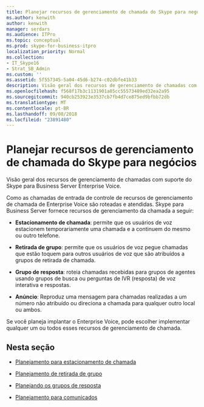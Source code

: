 ```yaml
---
title: Planejar recursos de gerenciamento de chamada do Skype para negócios
ms.author: kenwith
author: kenwith
manager: serdars
ms.audience: ITPro
ms.topic: conceptual
ms.prod: skype-for-business-itpro
localization_priority: Normal
ms.collection:
- IT_Skype16
- Strat_SB_Admin
ms.custom: ''
ms.assetid: 5f557345-5a04-45d6-b274-c02dbfe41b33
description: Visão geral dos recursos de gerenciamento de chamadas com suporte do Skype para Business Server Enterprise Voice.
ms.openlocfilehash: f568f17b3c1131901a85cc55573489ed32ea2a95
ms.sourcegitcommit: 940cb253923e3537cb7fb4d7ce875ed9bfbb72db
ms.translationtype: MT
ms.contentlocale: pt-BR
ms.lasthandoff: 09/08/2018
ms.locfileid: "23891480"
---
```

# <a name="plan-for-call-management-features-in-skype-for-business"></a>Planejar recursos de gerenciamento de chamada do Skype para negócios

Visão geral dos recursos de gerenciamento de chamadas com suporte do Skype para Business Server Enterprise Voice.

Como as chamadas de entrada de controle de recursos de gerenciamento de chamada de Enterprise Voice são roteadas e atendidas. Skype para Business Server fornece recursos de gerenciamento da chamada a seguir:

- **Estacionamento de chamada**: permite que os usuários de voz estacionem temporariamente uma chamada e a continuem do mesmo ou outro telefone.

- **Retirada de grupo**: permite que os usuários de voz pegue chamadas que estão toquem para outros usuários de voz que são atribuídos a grupos de retirada de chamada.

- **Grupo de resposta**: roteia chamadas recebidas para grupos de agentes usando grupos de busca ou perguntas de IVR (resposta) de voz interativa e respostas.

- **Anúncio**: Reproduz uma mensagem para chamadas realizadas a um número não atribuído ou direciona a chamada para qualquer outro local ou ambos.

Se você planeja implantar o Enterprise Voice, pode escolher implementar qualquer um ou todos esses recursos de gerenciamento de chamada.

## <a name="in-this-section"></a>Nesta seção

- [Planejamento para estacionamento de chamada](https://technet.microsoft.com/library/e463c4ba-b7e4-42e5-98f0-0c8b842206dd.aspx)

- [Planejamento de retirada de grupo](https://technet.microsoft.com/library/6d306466-778f-4c6a-9b6a-35dcd0d1811e.aspx)

- [Planejando os grupos de resposta](https://technet.microsoft.com/library/7c10ce08-0068-4b22-8ecc-33e94811c900.aspx)

- [Planejamento para comunicados](https://technet.microsoft.com/library/eb9f5420-0222-4fe0-81a7-9d249e56cd84.aspx)


